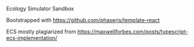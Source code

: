Ecology Simulator Sandbox

Bootstrapped with https://github.com/phaserjs/template-react

ECS mostly plagiarized from https://maxwellforbes.com/posts/typescript-ecs-implementation/
